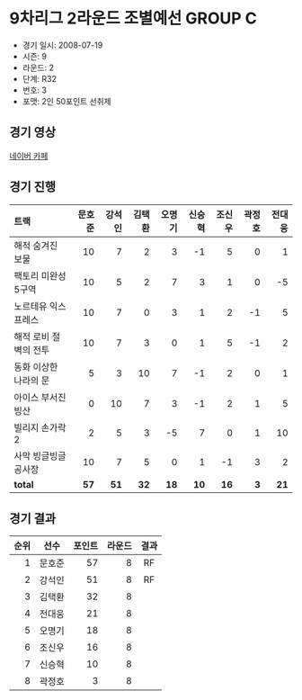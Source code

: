 # 9차리그 2라운드 조별예선 GROUP C

- 경기 일시: 2008-07-19
- 시즌: 9
- 라운드: 2
- 단계: R32
- 번호: 3
- 포맷: 2인 50포인트 선취제





## 경기 영상
[네이버 카페](https://cafe.naver.com/leaguekart/105)

## 경기 진행

| 트랙 | 문호준 | 강석인 | 김택환 | 오명기 | 신승혁 | 조신우 | 곽정호 | 전대웅 |
|:---|---:|---:|---:|---:|---:|---:|---:|---:|
| 해적 숨겨진 보물 | 10 | 7 | 2 | 3 | -1 | 5 | 0 | 1 |
| 팩토리 미완성 5구역 | 10 | 5 | 2 | 7 | 3 | 1 | 0 | -5 |
| 노르테유 익스프레스 | 10 | 7 | 0 | 3 | 1 | 2 | -1 | 5 |
| 해적 로비 절벽의 전투 | 10 | 7 | 3 | 0 | 1 | 5 | -1 | 2 |
| 동화 이상한 나라의 문 | 5 | 3 | 10 | 7 | -1 | 2 | 0 | 1 |
| 아이스 부서진 빙산 | 0 | 10 | 7 | 3 | -1 | 2 | 1 | 5 |
| 빌리지 손가락 2 | 2 | 5 | 3 | -5 | 7 | 0 | 1 | 10 |
| 사막 빙글빙글 공사장 | 10 | 7 | 5 | 0 | 1 | -1 | 3 | 2 |
| __total__ | __57__ | __51__ | __32__ | __18__ | __10__ | __16__ | __3__ | __21__ |




## 경기 결과

| 순위 | 선수 | 포인트 | 라운드 | 결과 |
|---:|:---:|---:|---:|:---:|
| 1 | 문호준 | 57 | 8 | RF |
| 2 | 강석인 | 51 | 8 | RF |
| 3 | 김택환 | 32 | 8 |  |
| 4 | 전대웅 | 21 | 8 |  |
| 5 | 오명기 | 18 | 8 |  |
| 6 | 조신우 | 16 | 8 |  |
| 7 | 신승혁 | 10 | 8 |  |
| 8 | 곽정호 | 3 | 8 |  |

